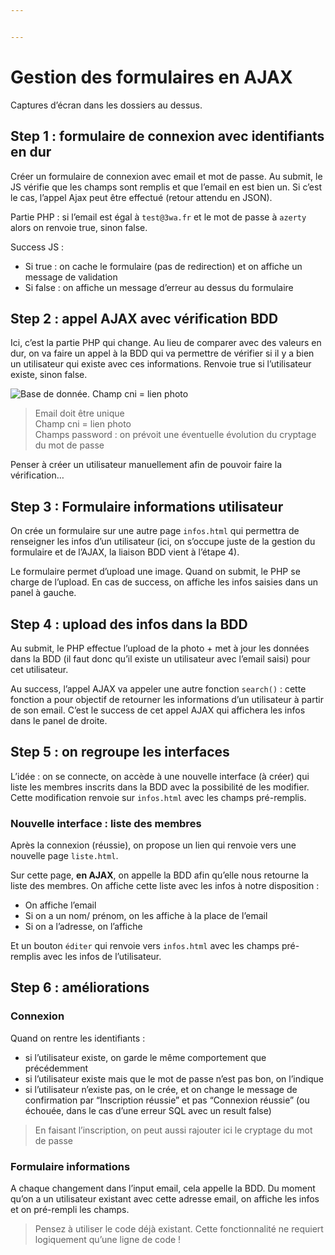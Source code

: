 ```yaml
---


---
```


<h1 id="gestion-des-formulaires-en-ajax">Gestion des formulaires en AJAX</h1>
<p>Captures d’écran dans les dossiers au dessus.</p>
<h2 id="step-1--formulaire-de-connexion-avec-identifiants-en-dur">Step 1 : formulaire de connexion avec identifiants en dur</h2>
<p>Créer un formulaire de connexion avec email et mot de passe. Au submit, le JS vérifie que les champs sont remplis et que l’email en est bien un. Si c’est le cas, l’appel Ajax peut être effectué (retour attendu en JSON).</p>
<p>Partie PHP : si l’email est égal à <code>test@3wa.fr</code> et le mot de passe à <code>azerty</code> alors on renvoie true, sinon false.</p>
<p>Success JS :</p>
<ul>
<li>Si true : on cache le formulaire (pas de redirection) et on affiche un message de validation</li>
<li>Si false : on affiche un message d’erreur au dessus du formulaire</li>
</ul>
<h2 id="step-2--appel-ajax-avec-vérification-bdd">Step 2 : appel AJAX avec vérification BDD</h2>
<p>Ici, c’est la partie PHP qui change. Au lieu de comparer avec des valeurs en dur, on va faire un appel à la BDD qui va permettre de vérifier si il y a bien un utilisateur qui existe avec ces informations. Renvoie true si l’utilisateur existe, sinon false.</p>
<p><img src="https://i.ibb.co/DzDkP7S/bdd.png" alt="Base de donnée. Champ cni = lien photo"></p>
<blockquote>
<p>Email doit être unique<br>
Champ cni = lien photo<br>
Champs password : on prévoit une éventuelle évolution du cryptage du mot de passe</p>
</blockquote>
<p>Penser à  créer un utilisateur manuellement afin de pouvoir faire la vérification…</p>
<h2 id="step-3--formulaire-informations-utilisateur">Step 3 : Formulaire informations utilisateur</h2>
<p>On crée un formulaire sur une autre page <code>infos.html</code> qui permettra de renseigner les infos d’un utilisateur (ici, on s’occupe juste de la gestion du formulaire et de l’AJAX, la liaison BDD vient à l’étape 4).</p>
<p>Le formulaire permet d’upload une image. Quand on submit, le PHP se charge de l’upload. En cas de success, on affiche les infos saisies dans un panel à gauche.</p>
<h2 id="step-4--upload-des-infos-dans-la-bdd">Step 4 : upload des infos dans la BDD</h2>
<p>Au submit, le PHP effectue l’upload de la photo + met à jour les données dans la BDD (il faut donc qu’il existe un utilisateur avec l’email saisi) pour cet utilisateur.</p>
<p>Au success, l’appel AJAX va appeler une autre fonction <code>search()</code> : cette fonction a pour objectif de retourner les informations d’un utilisateur à partir de son email. C’est le success de cet appel AJAX qui affichera les infos dans le panel de droite.</p>
<h2 id="step-5--on-regroupe-les-interfaces">Step 5 : on regroupe les interfaces</h2>
<p>L’idée : on se connecte, on accède à une nouvelle interface (à créer) qui liste les membres inscrits dans la BDD avec la possibilité de les modifier. Cette modification renvoie sur <code>infos.html</code> avec les champs pré-remplis.</p>
<h3 id="nouvelle-interface--liste-des-membres">Nouvelle interface : liste des membres</h3>
<p>Après la connexion (réussie), on propose un lien qui renvoie vers une nouvelle page <code>liste.html</code>.</p>
<p>Sur cette page, <strong>en AJAX</strong>, on appelle la BDD afin qu’elle nous retourne la liste des membres. On affiche cette liste avec les infos à notre disposition :</p>
<ul>
<li>On affiche l’email</li>
<li>Si on a un nom/ prénom, on les affiche à la place de l’email</li>
<li>Si on a l’adresse, on l’affiche</li>
</ul>
<p>Et un bouton <code>éditer</code> qui renvoie vers <code>infos.html</code> avec les champs pré-remplis avec les infos de l’utilisateur.</p>
<h2 id="step-6--améliorations">Step 6 : améliorations</h2>
<h3 id="connexion">Connexion</h3>
<p>Quand on rentre les identifiants :</p>
<ul>
<li>si l’utilisateur existe, on garde le même comportement que précédemment</li>
<li>si l’utilisateur existe mais que le mot de passe n’est pas bon, on l’indique</li>
<li>si l’utilisateur n’existe pas, on le crée, et on change le message de confirmation par “Inscription réussie” et pas “Connexion réussie” (ou échouée, dans le cas d’une erreur SQL avec un result false)</li>
</ul>
<blockquote>
<p>En faisant l’inscription, on peut aussi rajouter ici le cryptage du mot de passe</p>
</blockquote>
<h3 id="formulaire-informations">Formulaire informations</h3>
<p>A chaque changement dans l’input email, cela appelle la BDD. Du moment qu’on a un utilisateur existant avec cette adresse email, on affiche les infos et on pré-rempli les champs.</p>
<blockquote>
<p>Pensez à utiliser le code déjà existant. Cette fonctionnalité ne requiert logiquement qu’une ligne de code !</p>
</blockquote>

